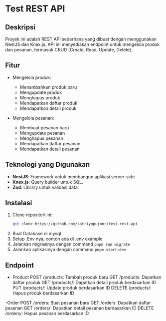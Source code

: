 # Test REST API

## Deskripsi
Proyek ini adalah REST API sederhana yang dibuat dengan menggunakan NestJS dan Knex.js. API ini menyediakan endpoint untuk mengelola produk dan pesanan, termasuk CRUD (Create, Read, Update, Delete).

## Fitur
- Mengelola produk:
  - Menambahkan produk baru
  - Mengupdate produk
  - Menghapus produk
  - Mendapatkan daftar produk
  - Mendapatkan detail produk

- Mengelola pesanan:
  - Membuat pesanan baru
  - Mengupdate pesanan
  - Menghapus pesanan
  - Mendapatkan daftar pesanan
  - Mendapatkan detail pesanan

## Teknologi yang Digunakan
- **NestJS**: Framework untuk membangun aplikasi server-side.
- **Knex.js**: Query builder untuk SQL.
- **Zod**: Library untuk validasi data.

## Instalasi

1. Clone repositori ini:
   ```bash
   git clone https://github.com/satriyopujonr/test-rest-api

2. Buat Database di mysql
3. Setup .Env nya, contoh ada di .env example
4. Jalankan migrasinya dengan command ``` pnpm run migrate ```
5. Jalankan aplikasinya dengan command ``` pnpm start:dev ```


## Endpoint
- Product
POST /products: Tambah produk baru
GET /products: Dapatkan daftar produk
GET /products/: Dapatkan detail produk berdasarkan ID
PUT /products/: Update produk berdasarkan ID
DELETE /products/: Hapus produk berdasarkan ID

-Order
POST /orders: Buat pesanan baru
GET /orders: Dapatkan daftar pesanan
GET /orders/: Dapatkan detail pesanan berdasarkan ID
DELETE /orders/: Hapus pesanan berdasarkan ID
